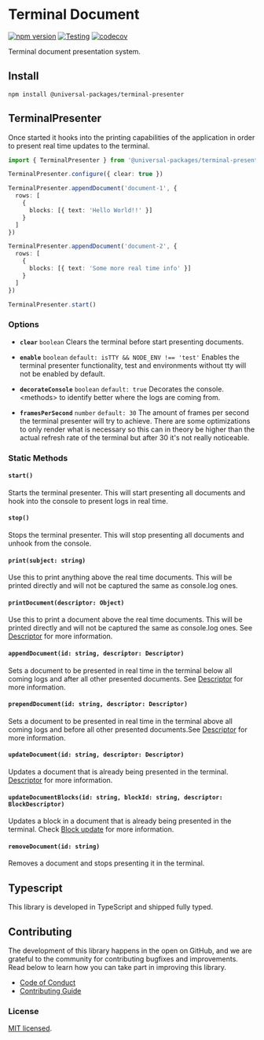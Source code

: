 # Terminal Document

[![npm version](https://badge.fury.io/js/@universal-packages%2Fterminal-presenter.svg)](https://www.npmjs.com/package/@universal-packages/terminal-presenter)
[![Testing](https://github.com/universal-packages/universal-terminal-presenter/actions/workflows/testing.yml/badge.svg)](https://github.com/universal-packages/universal-terminal-presenter/actions/workflows/testing.yml)
[![codecov](https://codecov.io/gh/universal-packages/universal-terminal-presenter/branch/main/graph/badge.svg?token=CXPJSN8IGL)](https://codecov.io/gh/universal-packages/universal-terminal-presenter)

Terminal document presentation system.

## Install

```shell
npm install @universal-packages/terminal-presenter
```

## TerminalPresenter

Once started it hooks into the printing capabilities of the application in order to present real time updates to the terminal.

```typescript
import { TerminalPresenter } from '@universal-packages/terminal-presenter'

TerminalPresenter.configure({ clear: true })

TerminalPresenter.appendDocument('document-1', {
  rows: [
    {
      blocks: [{ text: 'Hello World!!' }]
    }
  ]
})

TerminalPresenter.appendDocument('document-2', {
  rows: [
    {
      blocks: [{ text: 'Some more real time info' }]
    }
  ]
})

TerminalPresenter.start()
```

### Options

- **`clear`** `boolean`
  Clears the terminal before start presenting documents.

- **`enable`** `boolean` `default: isTTY && NODE_ENV !== 'test'`
  Enables the terminal presenter functionality, test and environments without tty will not be enabled by default.

- **`decorateConsole`** `boolean` `default: true`
  Decorates the console.\<methods\> to identify better where the logs are coming from.

- **`framesPerSecond`** `number` `default: 30`
  The amount of frames per second the terminal presenter will try to achieve. There are some optimizations to only render what is necessary so this can in theory be higher than the actual refresh rate of the terminal but after 30 it's not really noticeable.

### Static Methods

#### `start()`

Starts the terminal presenter. This will start presenting all documents and hook into the console to present logs in real time.

#### `stop()`

Stops the terminal presenter. This will stop presenting all documents and unhook from the console.

#### `print(subject: string)`

Use this to print anything above the real time documents. This will be printed directly and will not be captured the same as console.log ones.

#### `printDocument(descriptor: Object)`

Use this to print a document above the real time documents. This will be printed directly and will not be captured the same as console.log ones. See [Descriptor](https://github.com/universal-packages/universal-terminal-document?tab=readme-ov-file#descriptor) for more information.

#### `appendDocument(id: string, descriptor: Descriptor)`

Sets a document to be presented in real time in the terminal below all coming logs and after all other presented documents. See [Descriptor](https://github.com/universal-packages/universal-terminal-document?tab=readme-ov-file#descriptor) for more information.

#### `prependDocument(id: string, descriptor: Descriptor)`

Sets a document to be presented in real time in the terminal above all coming logs and before all other presented documents.See [Descriptor](https://github.com/universal-packages/universal-terminal-document?tab=readme-ov-file#descriptor) for more information.

#### `updateDocument(id: string, descriptor: Descriptor)`

Updates a document that is already being presented in the terminal. [Descriptor](https://github.com/universal-packages/universal-terminal-document?tab=readme-ov-file#descriptor) for more information.

#### `updateDocumentBlocks(id: string, blockId: string, descriptor: BlockDescriptor)`

Updates a block in a document that is already being presented in the terminal. Check [Block update](https://github.com/universal-packages/universal-terminal-document?tab=readme-ov-file#updateid-string-block-object) for more information.

#### `removeDocument(id: string)`

Removes a document and stops presenting it in the terminal.

## Typescript

This library is developed in TypeScript and shipped fully typed.

## Contributing

The development of this library happens in the open on GitHub, and we are grateful to the community for contributing bugfixes and improvements. Read below to learn how you can take part in improving this library.

- [Code of Conduct](./CODE_OF_CONDUCT.md)
- [Contributing Guide](./CONTRIBUTING.md)

### License

[MIT licensed](./LICENSE).
